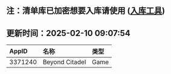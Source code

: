 ## 注：清单库已加密想要入库请使用 ([入库工具](https://github.com/BlankTMing/ManifestAutoUpdate/releases))

## 更新时间：2025-02-10 09:07:54
| AppID | 名称 | 类型  |
| :-------------------- | :----------------------------- | :----------- |
| 3371240 | Beyond Citadel| Game |
